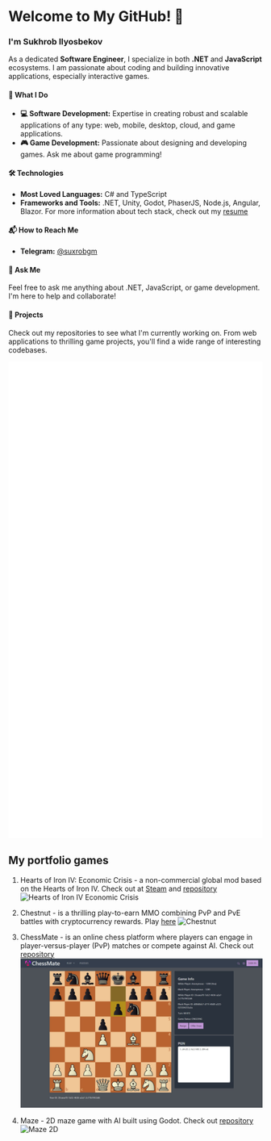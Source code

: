 # Welcome to My GitHub! 👋

### I'm Sukhrob Ilyosbekov

As a dedicated **Software Engineer**, I specialize in both **.NET** and **JavaScript** ecosystems. I am passionate about coding and building innovative applications, especially interactive games.

#### 🌟 What I Do
- **💻 Software Development:** Expertise in creating robust and scalable applications of any type: web, mobile, desktop, cloud, and game applications.
- **🎮 Game Development:** Passionate about designing and developing games. Ask me about game programming!

#### 🛠️ Technologies
- **Most Loved Languages:** C# and TypeScript
- **Frameworks and Tools:** .NET, Unity, Godot, PhaserJS, Node.js, Angular, Blazor. For more information about tech stack, check out my [resume](https://suxrobgm.net/resume)

#### 📬 How to Reach Me
- **Telegram:** [@suxrobgm](https://t.me/suxrobgm)

#### 💬 Ask Me
Feel free to ask me anything about .NET, JavaScript, or game development. I'm here to help and collaborate!

#### 🚀 Projects
Check out my repositories to see what I'm currently working on. From web applications to thrilling game projects, you'll find a wide range of interesting codebases.


![Metrics](https://github.com/suxrobGM/suxrobGM/blob/main/github-metrics.svg)

## My portfolio games
1. Hearts of Iron IV: Economic Crisis - a non-commercial global mod based on the Hearts of Iron IV. Check out at [Steam](https://steamcommunity.com/sharedfiles/filedetails/?id=2000532465) and [repository](https://github.com/Economic-Crisis/Public-releases)
![Hearts of Iron IV Economic Crisis]()

2. Chestnut - is a thrilling play-to-earn MMO combining PvP and PvE battles with cryptocurrency rewards. Play [here](https://www.chest-nut.io)
![Chestnut]()

3. ChessMate - is an online chess platform where players can engage in player-versus-player (PvP) matches or compete against AI. Check out [repository](https://github.com/suxrobGM/online-chess)
![Chessmate](https://raw.githubusercontent.com/suxrobGM/online-chess/main/screenshots/screenshot-3.jpg)

4. Maze - 2D maze game with AI built using Godot. Check out [repository](https://github.com/suxrobGM/maze-godot) 
![Maze 2D](https://raw.githubusercontent.com/suxrobGM/maze-godot/main/screenshots/game-scene.png)
